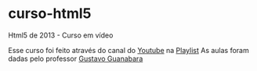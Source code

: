 # curso-html5
 Html5 de 2013 - Curso em vídeo

Esse curso foi feito através do canal do [Youtube](https://www.youtube.com/user/cursosemvideo) na
[Playlist](https://www.youtube.com/watch?v=epDCjksKMok&list=PLHz_AreHm4dlAnJ_jJtV29RFxnPHDuk9o)
As aulas foram dadas pelo professor [Gustavo Guanabara](https://www.instagram.com/gustavoguanabara/)

